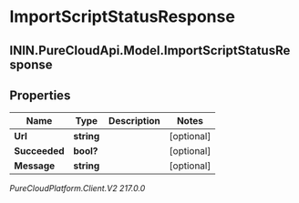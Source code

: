 # ImportScriptStatusResponse

## ININ.PureCloudApi.Model.ImportScriptStatusResponse

## Properties

|Name | Type | Description | Notes|
|------------ | ------------- | ------------- | -------------|
| **Url** | **string** |  | [optional] |
| **Succeeded** | **bool?** |  | [optional] |
| **Message** | **string** |  | [optional] |



_PureCloudPlatform.Client.V2 217.0.0_
